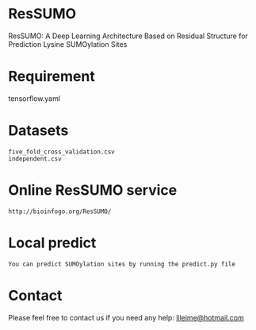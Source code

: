 # ResSUMO
ResSUMO: A Deep Learning Architecture Based on Residual Structure for Prediction Lysine SUMOylation Sites

Requirement
=========
   tensorflow.yaml

Datasets
=========
    five_fold_cross_validation.csv
    independent.csv

Online ResSUMO service
=========
    http://bioinfogo.org/ResSUMO/

Local predict
=========
    You can predict SUMOylation sites by running the predict.py file
    
Contact
=========
Please feel free to contact us if you need any help: lileime@hotmail.com
